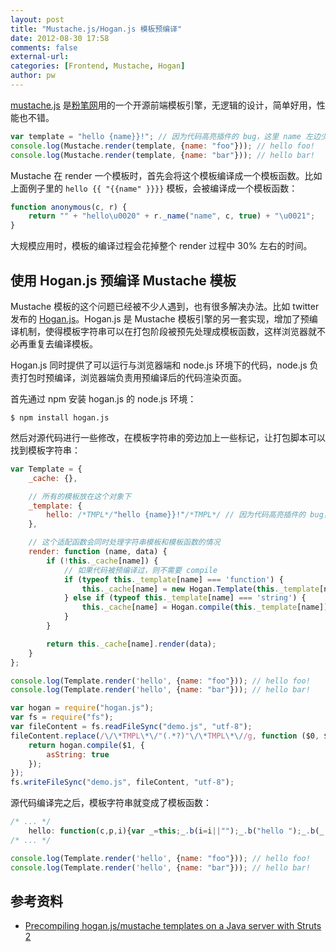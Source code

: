 ```yaml
---
layout: post
title: "Mustache.js/Hogan.js 模板预编译"
date: 2012-08-30 17:58
comments: false
external-url: 
categories: [Frontend, Mustache, Hogan]
author: pw
---
```


[mustache.js](https://github.com/janl/mustache.js) 是[粉笔网](http://fenbi.com)用的一个开源前端模板引擎，无逻辑的设计，简单好用，性能也不错。

``` javascript 一个简单的 mustache.js 渲染例子 demo.js
var template = "hello {name}}!"; // 因为代码高亮插件的 bug，这里 name 左边少了一个 {，实际代码中要加上
console.log(Mustache.render(template, {name: "foo"})); // hello foo!
console.log(Mustache.render(template, {name: "bar"})); // hello bar!
```

Mustache 在 render 一个模板时，首先会将这个模板编译成一个模板函数。比如上面例子里的 `hello {{ "{{name" }}}}` 模板，会被编译成一个模板函数：

``` javascript
function anonymous(c, r) {
    return "" + "hello\u0020" + r._name("name", c, true) + "\u0021";
}
```

大规模应用时，模板的编译过程会花掉整个 render 过程中 30% 左右的时间。

## 使用 Hogan.js 预编译 Mustache 模板

Mustache 模板的这个问题已经被不少人遇到，也有很多解决办法。比如 twitter 发布的 [Hogan.js](http://twitter.github.com/hogan.js)。Hogan.js 是 Mustache 模板引擎的另一套实现，增加了预编译机制，使得模板字符串可以在打包阶段被预先处理成模板函数，这样浏览器就不必再重复去编译模板。

Hogan.js 同时提供了可以运行与浏览器端和 node.js 环境下的代码，node.js 负责打包时预编译，浏览器端负责用预编译后的代码渲染页面。

首先通过 npm 安装 hogan.js 的 node.js 环境：

```
$ npm install hogan.js
```

然后对源代码进行一些修改，在模板字符串的旁边加上一些标记，让打包脚本可以找到模板字符串：
``` javascript 修改后的例子 demo.js
var Template = {
    _cache: {},

    // 所有的模板放在这个对象下
    _template: {
        hello: /*TMPL*/"hello {name}}!"/*TMPL*/ // 因为代码高亮插件的 bug，这里 name 左边少了一个 {，实际代码中要加上
    },

    // 这个适配函数会同时处理字符串模板和模板函数的情况
    render: function (name, data) {
        if (!this._cache[name]) {
            // 如果代码被预编译过，则不需要 compile
            if (typeof this._template[name] === 'function') {
                this._cache[name] = new Hogan.Template(this._template[name]);
            } else if (typeof this._template[name] === 'string') {
                this._cache[name] = Hogan.compile(this._template[name]);
            }
        }

        return this._cache[name].render(data);
    }
};

console.log(Template.render('hello', {name: "foo"})); // hello foo!
console.log(Template.render('hello', {name: "bar"})); // hello bar!
```

``` javascript nodejs 环境中的预编译过程
var hogan = require("hogan.js");
var fs = require("fs");
var fileContent = fs.readFileSync("demo.js", "utf-8");
fileContent.replace(/\/\*TMPL\*\/"(.*?)"\/\*TMPL\*\//g, function ($0, $1) {
    return hogan.compile($1, {
        asString: true
    });
});
fs.writeFileSync("demo.js", fileContent, "utf-8");
```

源代码编译完之后，模板字符串就变成了模板函数：
``` javascript
/* ... */
    hello: function(c,p,i){var _=this;_.b(i=i||"");_.b("hello ");_.b(_.v(_.f("name",c,p,0)));_.b("!");return _.fl();;}
/* ... */

console.log(Template.render('hello', {name: "foo"})); // hello foo!
console.log(Template.render('hello', {name: "bar"})); // hello bar!
```

## 参考资料

* [Precompiling hogan.js/mustache templates on a Java server with Struts 2](http://www.grobmeier.de/precompiling-hogan-jsmustache-templates-on-a-java-server-with-struts-2-16012012.html#.UD82lmhiivI)
